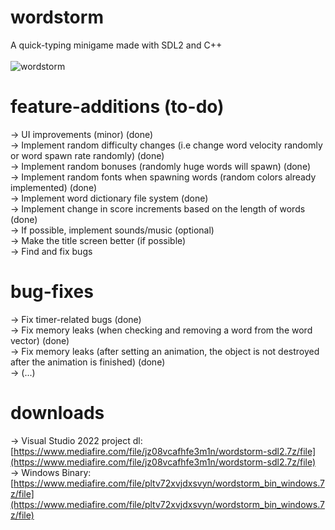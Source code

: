 # wordstorm
A quick-typing minigame made with SDL2 and C++
<br> <br>
![wordstorm](https://i.ibb.co.com/pyVvRzp/Gto-E0d-OJb-QNk.png)

# feature-additions (to-do)
-> UI improvements (minor) (done) <br>
-> Implement random difficulty changes (i.e change word velocity randomly or word spawn rate randomly) (done) <br>
-> Implement random bonuses (randomly huge words will spawn) (done) <br>
-> Implement random fonts when spawning words (random colors already implemented) (done) <br>
-> Implement word dictionary file system (done) <br>
-> Implement change in score increments based on the length of words (done) <br>
-> If possible, implement sounds/music (optional) <br>
-> Make the title screen better (if possible) <br>
-> Find and fix bugs

# bug-fixes
-> Fix timer-related bugs (done) <br>
-> Fix memory leaks (when checking and removing a word from the word vector) (done) <br>
-> Fix memory leaks (after setting an animation, the object is not destroyed after the animation is finished) (done) <br>
-> (...)

# downloads 
-> Visual Studio 2022 project dl: [https://www.mediafire.com/file/jz08vcafhfe3m1n/wordstorm-sdl2.7z/file](https://www.mediafire.com/file/jz08vcafhfe3m1n/wordstorm-sdl2.7z/file) <br>
-> Windows Binary: [https://www.mediafire.com/file/pltv72xvjdxsvyn/wordstorm_bin_windows.7z/file](https://www.mediafire.com/file/pltv72xvjdxsvyn/wordstorm_bin_windows.7z/file)

